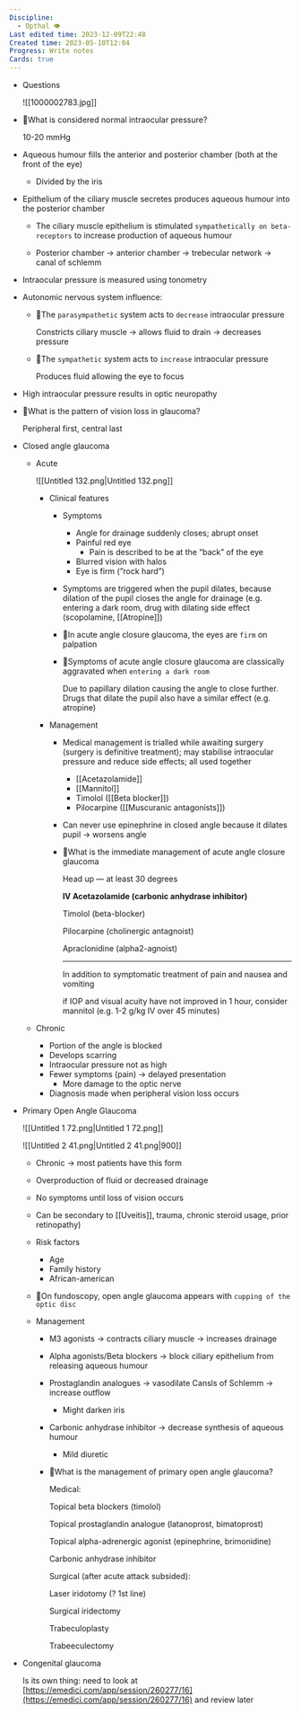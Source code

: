 ```yaml
---
Discipline:
  - Opthal 👁
Last edited time: 2023-12-09T22:48
Created time: 2023-05-10T12:04
Progress: Write notes
Cards: true
---
```

- Questions
    
    ![[1000002783.jpg]]
    
- 🍒What is considered normal intraocular pressure?
    
    10-20 mmHg
    
- Aqueous humour fills the anterior and posterior chamber (both at the front of the eye)
    - Divided by the iris
- Epithelium of the ciliary muscle secretes produces aqueous humour into the posterior chamber
    
    - The ciliary muscle epithelium is stimulated `sympathetically on beta-receptors` to increase production of aqueous humour
    
    - Posterior chamber → anterior chamber → trebecular network → canal of schlemm
- Intraocular pressure is measured using tonometry
- Autonomic nervous system influence:
    - 🍒The `parasympathetic` system acts to `decrease` intraocular pressure
        
        Constricts ciliary muscle → allows fluid to drain → decreases pressure
        
    - 🍒The `sympathetic` system acts to `increase` intraocular pressure
        
        Produces fluid allowing the eye to focus
        
- High intraocular pressure results in optic neuropathy
- 🍒What is the pattern of vision loss in glaucoma?
    
    Peripheral first, central last
    
- Closed angle glaucoma
    - Acute
        
        ![[Untitled 132.png|Untitled 132.png]]
        
        - Clinical features
            
            - Symptoms
                - Angle for drainage suddenly closes; abrupt onset
                - Painful red eye
                    - Pain is described to be at the “back” of the eye
                - Blurred vision with halos
                - Eye is firm (”rock hard”)
            - Symptoms are triggered when the pupil dilates, because dilation of the pupil closes the angle for drainage (e.g. entering a dark room, drug with dilating side effect (scopolamine, [[Atropine]])
            
            - 🍒In acute angle closure glaucoma, the eyes are `firm` on palpation
            - 🍒Symptoms of acute angle closure glaucoma are classically aggravated when `entering a dark room`
                
                Due to papillary dilation causing the angle to close further. Drugs that dilate the pupil also have a similar effect (e.g. atropine)
                
        - Management
            
            - Medical management is trialled while awaiting surgery (surgery is definitive treatment); may stabilise intraocular pressure and reduce side effects; all used together
                - [[Acetazolamide]]
                - [[Mannitol]]
                - Timolol ([[Beta blocker]])
                - Pilocarpine ([[Muscuranic antagonists]])
            - Can never use epinephrine in closed angle because it dilates pupil → worsens angle
            
            - 🍒What is the immediate management of acute angle closure glaucoma
                
                Head up — at least 30 degrees
                
                **IV Acetazolamide (carbonic anhydrase inhibitor)**
                
                Timolol (beta-blocker)
                
                Pilocarpine (cholinergic antagnoist)
                
                Apraclonidine (alpha2-agnoist)
                
                ---
                
                In addition to symptomatic treatment of pain and nausea and vomiting
                
                if IOP and visual acuity have not improved in 1 hour, consider mannitol (e.g. 1-2 g/kg IV over 45 minutes)
                
    - Chronic
        - Portion of the angle is blocked
        - Develops scarring
        - Intraocular pressure not as high
        - Fewer symptoms (pain) → delayed presentation
            - More damage to the optic nerve
        - Diagnosis made when peripheral vision loss occurs
- Primary Open Angle Glaucoma
    
    ![[Untitled 1 72.png|Untitled 1 72.png]]
    
    ![[Untitled 2 41.png|Untitled 2 41.png|900]]
    
    - Chronic → most patients have this form
    - Overproduction of fluid or decreased drainage
    - No symptoms until loss of vision occurs
    - Can be secondary to [[Uveitis]], trauma, chronic steroid usage, prior retinopathy)
    - Risk factors
        - Age
        - Family history
        - African-american
    
    - 🍒On fundoscopy, open angle glaucoma appears with `cupping of the optic disc`
    
    - Management
        
        - M3 agonists → contracts ciliary muscle → increases drainage
        - Alpha agonists/Beta blockers → block ciliary epithelium from releasing aqueous humour
        - Prostaglandin analogues → vasodilate Cansls of Schlemm → increase outflow
            - Might darken iris
        - Carbonic anhydrase inhibitor → decrease synthesis of aqueous humour
            - Mild diuretic
        
        - 🍒What is the management of primary open angle glaucoma?
            
            Medical:
            
            Topical beta blockers (timolol)
            
            Topical prostaglandin analogue (latanoprost, bimatoprost)
            
            Topical alpha-adrenergic agonist (epinephrine, brimonidine)
            
            Carbonic anhydrase inhibitor
            
            Surgical (after acute attack subsided):
            
            Laser iridotomy (? 1st line)
            
            Surgical iridectomy
            
            Trabeculoplasty
            
            Trabeeculectomy
            
- Congenital glaucoma
    
    Is its own thing: need to look at [https://emedici.com/app/session/260277/16](https://emedici.com/app/session/260277/16) and review later